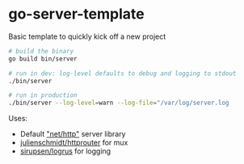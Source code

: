# go-server-template
Basic template to quickly kick off a new project

```bash
# build the binary
go build bin/server

# run in dev: log-level defaults to debug and logging to stdout
./bin/server

# run in production
./bin/server --log-level=warn --log-file="/var/log/server.log
```

Uses:
- Default ["net/http"](https://golang.org/pkg/net/http/) server library
- [julienschmidt/httprouter](https://github.com/julienschmidt/httprouter) for mux
- [sirupsen/logrus](https://github.com/sirupsen/logrus) for logging
